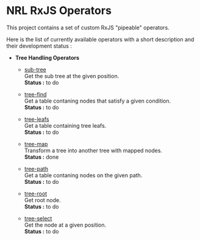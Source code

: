 # NRL RxJS Operators

This project contains a set of custom RxJS "pipeable" operators.

Here is the list of currently available operators with a short description
and their development status :

 - **Tree Handling Operators**

    - [sub-tree](src/tree-handling/sub-tree.ts)  
    Get the sub tree at the given position.  
    **Status :** to do

    - [tree-find](src/tree-handling/tree-find.ts)  
    Get a table contaning nodes that satisfy a given condition.  
    **Status :** to do

    - [tree-leafs](src/tree-handling/tree-leafs.ts)  
    Get a table containing tree leafs.  
    **Status :** to do

    - [tree-map](src/tree-handling/tree-map.ts)  
    Transform a tree into another tree with mapped nodes.  
    **Status :** done

    - [tree-path](src/tree-handling/tree-path.ts)  
    Get a table contaning nodes on the given path.  
    **Status :** to do

    - [tree-root](src/tree-handling/tree-root.ts)  
    Get root node.  
    **Status :** to do

    - [tree-select](src/tree-handling/tree-select.ts)  
    Get the node at a given position.  
    **Status :** to do
